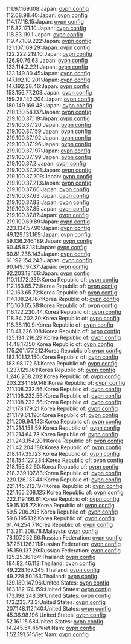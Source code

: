 111.97.169.108:Japan: [ovpn config](vpn/111_97_169_108.ovpn)  
112.68.98.40:Japan: [ovpn config](vpn/112_68_98_40.ovpn)  
114.17.118.15:Japan: [ovpn config](vpn/114_17_118_15.ovpn)  
116.82.171.10:Japan: [ovpn config](vpn/116_82_171_10.ovpn)  
118.83.119.1:Japan: [ovpn config](vpn/118_83_119_1.ovpn)  
119.47.109.222:Japan: [ovpn config](vpn/119_47_109_222.ovpn)  
121.107.169.29:Japan: [ovpn config](vpn/121_107_169_29.ovpn)  
122.222.219.10:Japan: [ovpn config](vpn/122_222_219_10.ovpn)  
126.90.76.63:Japan: [ovpn config](vpn/126_90_76_63.ovpn)  
133.114.2.221:Japan: [ovpn config](vpn/133_114_2_221.ovpn)  
133.149.80.45:Japan: [ovpn config](vpn/133_149_80_45.ovpn)  
147.192.10.201:Japan: [ovpn config](vpn/147_192_10_201.ovpn)  
147.192.28.46:Japan: [ovpn config](vpn/147_192_28_46.ovpn)  
153.156.77.203:Japan: [ovpn config](vpn/153_156_77_203.ovpn)  
159.28.142.204:Japan: [ovpn config](vpn/159_28_142_204.ovpn)  
180.149.169.48:Japan: [ovpn config](vpn/180_149_169_48.ovpn)  
210.130.54.137:Japan: [ovpn config](vpn/210_130_54_137.ovpn)  
219.100.37.119:Japan: [ovpn config](vpn/219_100_37_119.ovpn)  
219.100.37.120:Japan: [ovpn config](vpn/219_100_37_120.ovpn)  
219.100.37.159:Japan: [ovpn config](vpn/219_100_37_159.ovpn)  
219.100.37.192:Japan: [ovpn config](vpn/219_100_37_192.ovpn)  
219.100.37.196:Japan: [ovpn config](vpn/219_100_37_196.ovpn)  
219.100.37.197:Japan: [ovpn config](vpn/219_100_37_197.ovpn)  
219.100.37.199:Japan: [ovpn config](vpn/219_100_37_199.ovpn)  
219.100.37.2:Japan: [ovpn config](vpn/219_100_37_2.ovpn)  
219.100.37.201:Japan: [ovpn config](vpn/219_100_37_201.ovpn)  
219.100.37.209:Japan: [ovpn config](vpn/219_100_37_209.ovpn)  
219.100.37.213:Japan: [ovpn config](vpn/219_100_37_213.ovpn)  
219.100.37.60:Japan: [ovpn config](vpn/219_100_37_60.ovpn)  
219.100.37.63:Japan: [ovpn config](vpn/219_100_37_63.ovpn)  
219.100.37.83:Japan: [ovpn config](vpn/219_100_37_83.ovpn)  
219.100.37.85:Japan: [ovpn config](vpn/219_100_37_85.ovpn)  
219.100.37.87:Japan: [ovpn config](vpn/219_100_37_87.ovpn)  
219.100.69.89:Japan: [ovpn config](vpn/219_100_69_89.ovpn)  
223.134.57.90:Japan: [ovpn config](vpn/223_134_57_90.ovpn)  
49.129.131.169:Japan: [ovpn config](vpn/49_129_131_169.ovpn)  
59.136.246.189:Japan: [ovpn config](vpn/59_136_246_189.ovpn)  
60.45.93.131:Japan: [ovpn config](vpn/60_45_93_131.ovpn)  
60.81.238.143:Japan: [ovpn config](vpn/60_81_238_143.ovpn)  
61.192.154.243:Japan: [ovpn config](vpn/61_192_154_243.ovpn)  
90.149.197.37:Japan: [ovpn config](vpn/90_149_197_37.ovpn)  
92.203.18.166:Japan: [ovpn config](vpn/92_203_18_166.ovpn)  
110.11.172.239:Korea Republic of: [ovpn config](vpn/110_11_172_239.ovpn)  
112.163.65.72:Korea Republic of: [ovpn config](vpn/112_163_65_72.ovpn)  
112.163.65.72:Korea Republic of: [ovpn config](vpn/112_163_65_72.ovpn)  
114.108.24.167:Korea Republic of: [ovpn config](vpn/114_108_24_167.ovpn)  
115.160.65.58:Korea Republic of: [ovpn config](vpn/115_160_65_58.ovpn)  
116.122.230.44:Korea Republic of: [ovpn config](vpn/116_122_230_44.ovpn)  
118.34.202.20:Korea Republic of: [ovpn config](vpn/118_34_202_20.ovpn)  
118.38.110.9:Korea Republic of: [ovpn config](vpn/118_38_110_9.ovpn)  
118.41.226.108:Korea Republic of: [ovpn config](vpn/118_41_226_108.ovpn)  
125.134.216.29:Korea Republic of: [ovpn config](vpn/125_134_216_29.ovpn)  
14.48.17.150:Korea Republic of: [ovpn config](vpn/14_48_17_150.ovpn)  
175.201.177.212:Korea Republic of: [ovpn config](vpn/175_201_177_212.ovpn)  
183.101.12.150:Korea Republic of: [ovpn config](vpn/183_101_12_150.ovpn)  
183.98.172.61:Korea Republic of: [ovpn config](vpn/183_98_172_61.ovpn)  
1.237.129.161:Korea Republic of: [ovpn config](vpn/1_237_129_161.ovpn)  
1.246.208.202:Korea Republic of: [ovpn config](vpn/1_246_208_202.ovpn)  
203.234.189.148:Korea Republic of: [ovpn config](vpn/203_234_189_148.ovpn)  
211.108.232.56:Korea Republic of: [ovpn config](vpn/211_108_232_56.ovpn)  
211.108.232.56:Korea Republic of: [ovpn config](vpn/211_108_232_56.ovpn)  
211.108.232.56:Korea Republic of: [ovpn config](vpn/211_108_232_56.ovpn)  
211.178.179.21:Korea Republic of: [ovpn config](vpn/211_178_179_21.ovpn)  
211.179.61.190:Korea Republic of: [ovpn config](vpn/211_179_61_190.ovpn)  
211.209.94.143:Korea Republic of: [ovpn config](vpn/211_209_94_143.ovpn)  
211.214.158.59:Korea Republic of: [ovpn config](vpn/211_214_158_59.ovpn)  
211.214.64.73:Korea Republic of: [ovpn config](vpn/211_214_64_73.ovpn)  
211.243.154.201:Korea Republic of: [ovpn config](vpn/211_243_154_201.ovpn)  
211.42.204.188:Korea Republic of: [ovpn config](vpn/211_42_204_188.ovpn)  
218.147.35.123:Korea Republic of: [ovpn config](vpn/218_147_35_123.ovpn)  
218.154.127.234:Korea Republic of: [ovpn config](vpn/218_154_127_234.ovpn)  
218.155.82.60:Korea Republic of: [ovpn config](vpn/218_155_82_60.ovpn)  
218.239.107.83:Korea Republic of: [ovpn config](vpn/218_239_107_83.ovpn)  
220.126.137.44:Korea Republic of: [ovpn config](vpn/220_126_137_44.ovpn)  
221.145.212.197:Korea Republic of: [ovpn config](vpn/221_145_212_197.ovpn)  
221.165.208.125:Korea Republic of: [ovpn config](vpn/221_165_208_125.ovpn)  
222.119.166.61:Korea Republic of: [ovpn config](vpn/222_119_166_61.ovpn)  
59.15.105.72:Korea Republic of: [ovpn config](vpn/59_15_105_72.ovpn)  
59.5.206.205:Korea Republic of: [ovpn config](vpn/59_5_206_205.ovpn)  
59.6.195.132:Korea Republic of: [ovpn config](vpn/59_6_195_132.ovpn)  
61.74.254.7:Korea Republic of: [ovpn config](vpn/61_74_254_7.ovpn)  
113.211.208.78:Malaysia: [ovpn config](vpn/113_211_208_78.ovpn)  
78.107.252.86:Russian Federation: [ovpn config](vpn/78_107_252_86.ovpn)  
87.251.126.111:Russian Federation: [ovpn config](vpn/87_251_126_111.ovpn)  
95.159.137.29:Russian Federation: [ovpn config](vpn/95_159_137_29.ovpn)  
125.25.36.164:Thailand: [ovpn config](vpn/125_25_36_164.ovpn)  
184.82.46.113:Thailand: [ovpn config](vpn/184_82_46_113.ovpn)  
49.228.167.245:Thailand: [ovpn config](vpn/49_228_167_245.ovpn)  
49.228.50.163:Thailand: [ovpn config](vpn/49_228_50_163.ovpn)  
139.180.147.96:United States: [ovpn config](vpn/139_180_147_96.ovpn)  
163.182.174.159:United States: [ovpn config](vpn/163_182_174_159.ovpn)  
173.198.248.39:United States: [ovpn config](vpn/173_198_248_39.ovpn)  
173.233.73.3:United States: [ovpn config](vpn/173_233_73_3.ovpn)  
207.148.112.140:United States: [ovpn config](vpn/207_148_112_140.ovpn)  
45.36.98.196:United States: [ovpn config](vpn/45_36_98_196.ovpn)  
52.161.15.68:United States: [ovpn config](vpn/52_161_15_68.ovpn)  
14.245.54.45:Viet Nam: [ovpn config](vpn/14_245_54_45.ovpn)  
1.52.191.51:Viet Nam: [ovpn config](vpn/1_52_191_51.ovpn)  
